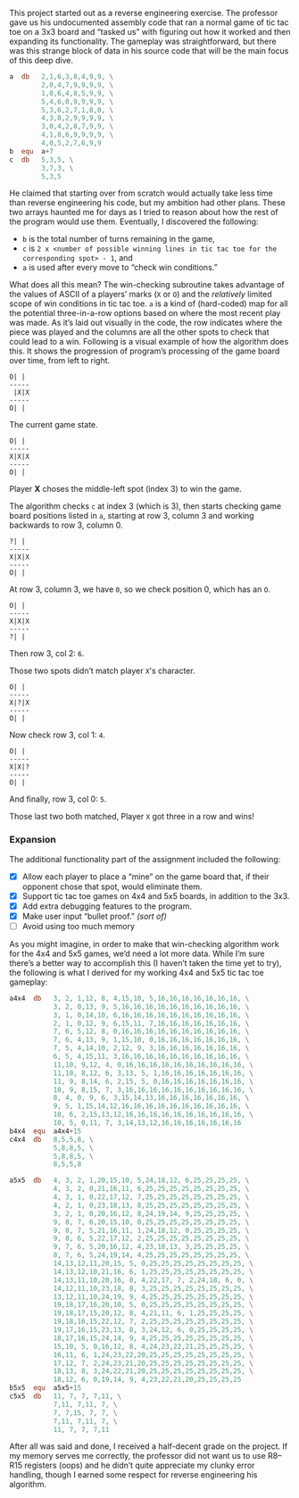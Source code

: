 This project started out as a reverse engineering exercise. The professor gave us his undocumented assembly code that ran a normal game of tic tac toe on a 3x3 board and “tasked us” with figuring out how it worked and then expanding its functionality. The gameplay was straightforward, but there was this strange block of data in his source code that will be the main focus of this deep dive.

```nasm
a  db   2,1,6,3,8,4,9,9, \
        2,0,4,7,9,9,9,9, \
        1,0,6,4,8,5,9,9, \
        5,4,6,0,9,9,9,9, \
        5,3,6,2,7,1,8,0, \
        4,3,8,2,9,9,9,9, \
        3,0,4,2,8,7,9,9, \
        4,1,8,6,9,9,9,9, \
        4,0,5,2,7,6,9,9
b  equ  a+7
c  db   5,3,5, \
        3,7,3, \
        5,3,5
```

He claimed that starting over from scratch would actually take less time than reverse engineering his code, but my ambition had other plans. These two arrays haunted me for days as I tried to reason about how the rest of the program would use them. Eventually, I discovered the following:

- `b` is the total number of turns remaining in the game,
- `c` is `2 x <number of possible winning lines in tic tac toe for the corresponding spot> - 1`, and
- `a` is used after every move to “check win conditions.”

What does all this mean? The win-checking subroutine takes advantage of the values of ASCII of a players’ marks (`X` or `O`) and the _relatively_ limited scope of win conditions in tic tac toe. `a` is a kind of (hard-coded) map for all the potential three-in-a-row options based on where the most recent play was made. As it’s laid out visually in the code, the row indicates where the piece was played and the columns are all the other spots to check that could lead to a win. Following is a visual example of how the algorithm does this. It shows the progression of program’s processing of the game board over time, from left to right.

<div class="multiColumn noWrap">
<div>

```plaintext
O| |
-----
 |X|X
-----
O| |
```

The current game state.

</div>
<div>

```plaintext
O| |
-----
X|X|X
-----
O| |
```

Player **X** choses the middle-left spot (index 3) to win the game.

The algorithm checks `c` at index 3 (which is 3), then starts checking game board positions listed in `a`, starting at row 3, column 3 and working backwards to row 3, column 0.

</div>
<div>

```plaintext
?| |
-----
X|X|X
-----
O| |
```

At row 3, column 3, we have `0`, so we check position 0, which has an `O`.

</div>
<div>

```plaintext
O| |
-----
X|X|X
-----
?| |
```

Then row 3, col 2: `6`.

Those two spots didn’t match player `X`'s character.

</div>
<div>

```plaintext
O| |
-----
X|?|X
-----
O| |
```

Now check row 3, col 1: `4`.

</div>
<div>

```plaintext
O| |
-----
X|X|?
-----
O| |
```

And finally, row 3, col 0: `5`.

Those last two both matched, Player `X` got three in a row and wins!

</div>
</div>

### Expansion

The additional functionality part of the assignment included the following:

- [x] Allow each player to place a “mine” on the game board that, if their opponent chose that spot, would eliminate them.
- [x] Support tic tac toe games on 4x4 and 5x5 boards, in addition to the 3x3.
- [x] Add extra debugging features to the program.
- [x] Make user input “bullet proof.” _(sort of)_
- [ ] Avoid using too much memory

As you might imagine, in order to make that win-checking algorithm work for the 4x4 and 5x5 games, we’d need a lot more data. While I’m sure there’s a better way to accomplish this (I haven’t taken the time yet to try), the following is what I derived for my working 4x4 and 5x5 tic tac toe gameplay:

<div class="multiColumn noWrap">
<div>

```nasm
a4x4  db   3, 2, 1,12, 8, 4,15,10, 5,16,16,16,16,16,16,16, \
           3, 2, 0,13, 9, 5,16,16,16,16,16,16,16,16,16,16, \
           3, 1, 0,14,10, 6,16,16,16,16,16,16,16,16,16,16, \
           2, 1, 0,12, 9, 6,15,11, 7,16,16,16,16,16,16,16, \
           7, 6, 5,12, 8, 0,16,16,16,16,16,16,16,16,16,16, \
           7, 6, 4,13, 9, 1,15,10, 0,16,16,16,16,16,16,16, \
           7, 5, 4,14,10, 2,12, 9, 3,16,16,16,16,16,16,16, \
           6, 5, 4,15,11, 3,16,16,16,16,16,16,16,16,16,16, \
           11,10, 9,12, 4, 0,16,16,16,16,16,16,16,16,16,16, \
           11,10, 8,12, 6, 3,13, 5, 1,16,16,16,16,16,16,16, \
           11, 9, 8,14, 6, 2,15, 5, 0,16,16,16,16,16,16,16, \
           10, 9, 8,15, 7, 3,16,16,16,16,16,16,16,16,16,16, \
           8, 4, 0, 9, 6, 3,15,14,13,16,16,16,16,16,16,16, \
           9, 5, 1,15,14,12,16,16,16,16,16,16,16,16,16,16, \
           10, 6, 2,15,13,12,16,16,16,16,16,16,16,16,16,16, \
           10, 5, 0,11, 7, 3,14,13,12,16,16,16,16,16,16,16
b4x4  equ  a4x4+15
c4x4  db   8,5,5,8, \
           5,8,8,5, \
           5,8,8,5, \
           8,5,5,8
```

</div>
<div>

```nasm
a5x5  db   4, 3, 2, 1,20,15,10, 5,24,18,12, 6,25,25,25,25, \
           4, 3, 2, 0,21,16,11, 6,25,25,25,25,25,25,25,25, \
           4, 3, 1, 0,22,17,12, 7,25,25,25,25,25,25,25,25, \
           4, 2, 1, 0,23,18,13, 8,25,25,25,25,25,25,25,25, \
           3, 2, 1, 0,20,16,12, 8,24,19,14, 9,25,25,25,25, \
           9, 8, 7, 6,20,15,10, 0,25,25,25,25,25,25,25,25, \
           9, 8, 7, 5,21,16,11, 1,24,18,12, 0,25,25,25,25, \
           9, 8, 6, 5,22,17,12, 2,25,25,25,25,25,25,25,25, \
           9, 7, 6, 5,20,16,12, 4,23,18,13, 3,25,25,25,25, \
           8, 7, 6, 5,24,19,14, 4,25,25,25,25,25,25,25,25, \
           14,13,12,11,20,15, 5, 0,25,25,25,25,25,25,25,25, \
           14,13,12,10,21,16, 6, 1,25,25,25,25,25,25,25,25, \
           14,13,11,10,20,16, 8, 4,22,17, 7, 2,24,18, 6, 0, \
           14,12,11,10,23,18, 8, 3,25,25,25,25,25,25,25,25, \
           13,12,11,10,24,19, 9, 4,25,25,25,25,25,25,25,25, \
           19,18,17,16,20,10, 5, 0,25,25,25,25,25,25,25,25, \
           19,18,17,15,20,12, 8, 4,21,11, 6, 1,25,25,25,25, \
           19,18,16,15,22,12, 7, 2,25,25,25,25,25,25,25,25, \
           19,17,16,15,23,13, 8, 3,24,12, 6, 0,25,25,25,25, \
           18,17,16,15,24,14, 9, 4,25,25,25,25,25,25,25,25, \
           15,10, 5, 0,16,12, 8, 4,24,23,22,21,25,25,25,25, \
           16,11, 6, 1,24,23,22,20,25,25,25,25,25,25,25,25, \
           17,12, 7, 2,24,23,21,20,25,25,25,25,25,25,25,25, \
           18,13, 8, 3,24,22,21,20,25,25,25,25,25,25,25,25, \
           18,12, 6, 0,19,14, 9, 4,23,22,21,20,25,25,25,25
b5x5  equ  a5x5+15
c5x5  db   11, 7, 7, 7,11, \
           7,11, 7,11, 7, \
           7, 7,15, 7, 7, \
           7,11, 7,11, 7, \
           11, 7, 7, 7,11
```

</div>
</div>

After all was said and done, I received a half-decent grade on the project. If my memory serves me correctly, the professor did not want us to use R8–R15 registers (oops) and he didn’t quite appreciate my clunky error handling, though I earned some respect for reverse engineering his algorithm.
